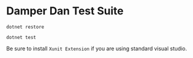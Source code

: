 # Damper Dan Test Suite

` dotnet restore `

` dotnet test `

Be sure to install `Xunit Extension` if you are using standard visual studio.